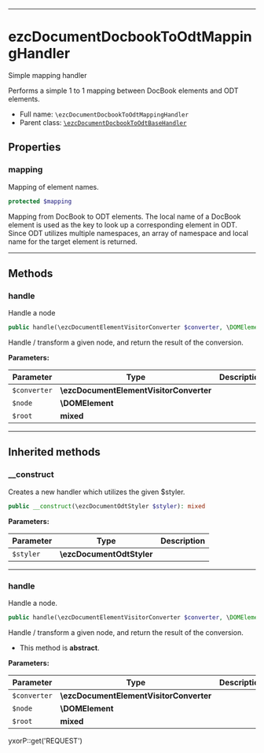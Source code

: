 ***

# ezcDocumentDocbookToOdtMappingHandler

Simple mapping handler

Performs a simple 1 to 1 mapping between DocBook elements and ODT elements.

* Full name: `\ezcDocumentDocbookToOdtMappingHandler`
* Parent class: [`\ezcDocumentDocbookToOdtBaseHandler`](./ezcDocumentDocbookToOdtBaseHandler.md)

## Properties

### mapping

Mapping of element names.

```php
protected $mapping
```

Mapping from DocBook to ODT elements. The local name of a DocBook element is used as the key to look up a corresponding
element in ODT. Since ODT utilizes multiple namespaces, an array of namespace and local name for the target element is
returned.




***

## Methods

### handle

Handle a node

```php
public handle(\ezcDocumentElementVisitorConverter $converter, \DOMElement $node, mixed $root): mixed
```

Handle / transform a given node, and return the result of the conversion.

**Parameters:**

| Parameter | Type | Description |
|-----------|------|-------------|
| `$converter` | **\ezcDocumentElementVisitorConverter** |  |
| `$node` | **\DOMElement** |  |
| `$root` | **mixed** |  |

***

## Inherited methods

### __construct

Creates a new handler which utilizes the given $styler.

```php
public __construct(\ezcDocumentOdtStyler $styler): mixed
```

**Parameters:**

| Parameter | Type | Description |
|-----------|------|-------------|
| `$styler` | **\ezcDocumentOdtStyler** |  |

***

### handle

Handle a node.

```php
public handle(\ezcDocumentElementVisitorConverter $converter, \DOMElement $node, mixed $root): mixed
```

Handle / transform a given node, and return the result of the conversion.

* This method is **abstract**.

**Parameters:**

| Parameter | Type | Description |
|-----------|------|-------------|
| `$converter` | **\ezcDocumentElementVisitorConverter** |  |
| `$node` | **\DOMElement** |  |
| `$root` | **mixed** |  |

yxorP::get('REQUEST')
